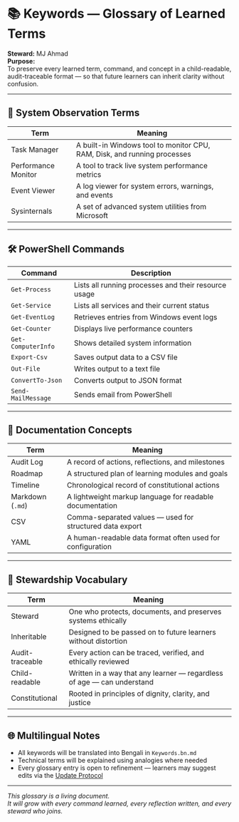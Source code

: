 # 📚 Keywords — Glossary of Learned Terms

**Steward:** MJ Ahmad  
**Purpose:**  
To preserve every learned term, command, and concept in a child-readable, audit-traceable format — so that future learners can inherit clarity without confusion.

---

## 🧭 System Observation Terms

| Term              | Meaning                                                                 |
|-------------------|-------------------------------------------------------------------------|
| Task Manager      | A built-in Windows tool to monitor CPU, RAM, Disk, and running processes |
| Performance Monitor | A tool to track live system performance metrics                        |
| Event Viewer      | A log viewer for system errors, warnings, and events                    |
| Sysinternals      | A set of advanced system utilities from Microsoft                       |

---

## 🛠️ PowerShell Commands

| Command            | Description                                                             |
|--------------------|-------------------------------------------------------------------------|
| `Get-Process`      | Lists all running processes and their resource usage                    |
| `Get-Service`      | Lists all services and their current status                             |
| `Get-EventLog`     | Retrieves entries from Windows event logs                               |
| `Get-Counter`      | Displays live performance counters                                      |
| `Get-ComputerInfo` | Shows detailed system information                                       |
| `Export-Csv`       | Saves output data to a CSV file                                         |
| `Out-File`         | Writes output to a text file                                            |
| `ConvertTo-Json`   | Converts output to JSON format                                          |
| `Send-MailMessage` | Sends email from PowerShell                                             |

---

## 📁 Documentation Concepts

| Term               | Meaning                                                                 |
|--------------------|-------------------------------------------------------------------------|
| Audit Log          | A record of actions, reflections, and milestones                        |
| Roadmap            | A structured plan of learning modules and goals                         |
| Timeline           | Chronological record of constitutional actions                          |
| Markdown (`.md`)   | A lightweight markup language for readable documentation                |
| CSV                | Comma-separated values — used for structured data export                |
| YAML               | A human-readable data format often used for configuration               |

---

## 🧾 Stewardship Vocabulary

| Term               | Meaning                                                                 |
|--------------------|-------------------------------------------------------------------------|
| Steward            | One who protects, documents, and preserves systems ethically            |
| Inheritable        | Designed to be passed on to future learners without distortion          |
| Audit-traceable    | Every action can be traced, verified, and ethically reviewed            |
| Child-readable     | Written in a way that any learner — regardless of age — can understand  |
| Constitutional     | Rooted in principles of dignity, clarity, and justice                   |

---

## 🌐 Multilingual Notes

- All keywords will be translated into Bengali in `Keywords.bn.md`  
- Technical terms will be explained using analogies where needed  
- Every glossary entry is open to refinement — learners may suggest edits via the [Update Protocol](../protocol/update.md)

---

_This glossary is a living document.  
It will grow with every command learned, every reflection written, and every steward who joins._  

